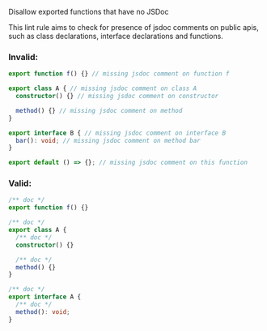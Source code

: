 Disallow exported functions that have no JSDoc

This lint rule aims to check for presence of jsdoc comments on public apis, such
as class declarations, interface declarations and functions.

### Invalid:

```typescript
export function f() {} // missing jsdoc comment on function f

export class A { // missing jsdoc comment on class A
  constructor() {} // missing jsdoc comment on constructor

  method() {} // missing jsdoc comment on method
}

export interface B { // missing jsdoc comment on interface B
  bar(): void; // missing jsdoc comment on method bar
}

export default () => {}; // missing jsdoc comment on this function
```

### Valid:

```typescript
/** doc */
export function f() {}

/** doc */
export class A {
  /** doc */
  constructor() {}

  /** doc */
  method() {}
}

/** doc */
export interface A {
  /** doc */
  method(): void;
}
```
